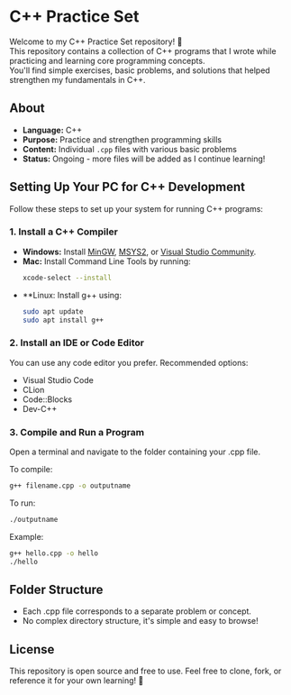 # C++ Practice Set

Welcome to my C++ Practice Set repository! 🚀  
This repository contains a collection of C++ programs that I wrote while practicing and learning core programming concepts.  
You'll find simple exercises, basic problems, and solutions that helped strengthen my fundamentals in C++.


## About

- **Language:** C++
- **Purpose:** Practice and strengthen programming skills
- **Content:** Individual `.cpp` files with various basic problems
- **Status:** Ongoing - more files will be added as I continue learning!


## Setting Up Your PC for C++ Development

Follow these steps to set up your system for running C++ programs:

### 1. Install a C++ Compiler

- **Windows:** Install [MinGW](https://sourceforge.net/projects/mingw/), [MSYS2](https://www.msys2.org/), or [Visual Studio Community](https://visualstudio.microsoft.com/).
- **Mac:** Install Command Line Tools by running:
  ```sh
  xcode-select --install
  ```
- **Linux: Install g++ using:
  ```sh
  sudo apt update
  sudo apt install g++
  ```
### 2. Install an IDE or Code Editor
You can use any code editor you prefer. Recommended options:

- Visual Studio Code
- CLion
- Code::Blocks
- Dev-C++
  
### 3. Compile and Run a Program
Open a terminal and navigate to the folder containing your .cpp file.

To compile:
```sh
g++ filename.cpp -o outputname
```
To run:
```sh
./outputname
```
Example:
```sh
g++ hello.cpp -o hello
./hello
```
## Folder Structure

- Each .cpp file corresponds to a separate problem or concept.
- No complex directory structure, it's simple and easy to browse!
  
## License

This repository is open source and free to use.
Feel free to clone, fork, or reference it for your own learning! 🌟


